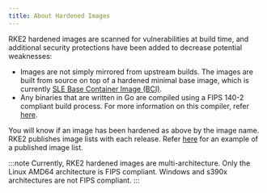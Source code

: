 ```yaml
---
title: About Hardened Images
---
```


RKE2 hardened images are scanned for vulnerabilities at build time, and additional security protections have been added to decrease potential weaknesses:
* Images are not simply mirrored from upstream builds. The images are built from source on top of a hardened minimal base image, which is currently [SLE Base Container Image (BCI)](https://www.suse.com/products/base-container-images/).
* Any binaries that are written in Go are compiled using a FIPS 140-2 compliant build process. For more information on this compiler, refer [here](../security/fips_support.md#use-of-fips-compatible-go-compiler).

You will know if an image has been hardened as above by the image name. RKE2 publishes image lists with each release. Refer [here](https://github.com/rancher/rke2/releases/download/v1.23.14%2Brke2r1/rke2-images-all.linux-amd64.txt) for an example of a published image list.

:::note
Currently, RKE2 hardened images are multi-architecture. Only the Linux AMD64 architecture is FIPS compliant. Windows and s390x architectures are not FIPS compliant.
:::
